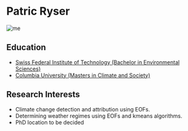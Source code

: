 # Patric Ryser


![me](https://musikplattform.ethz.ch/themes/musikplattform-website/assets/img/aboutus/board/Patric_Ryser.jpg)

## Education
- [Swiss Federal Institute of Technology (Bachelor in Environmental Sciences)](https://www.ethz.ch)
- [Columbia University (Masters in Climate and Society)](https://www.columbia.edu)

## Research Interests
- Climate change detection and attribution using EOFs.
- Determining weather regimes using EOFs and kmeans algorithms.
- PhD location to be decided

